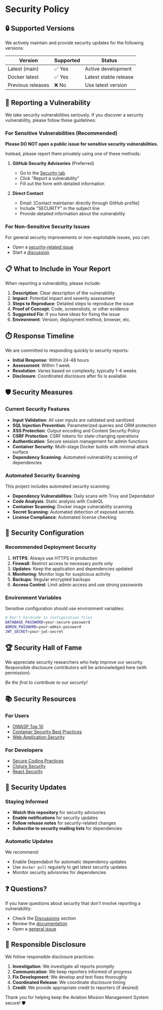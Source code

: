 # Security Policy

## 🔒 Supported Versions

We actively maintain and provide security updates for the following versions:

| Version | Supported          | Status |
| ------- | ------------------ | ------ |
| Latest (main) | ✅ Yes | Active development |
| Docker latest | ✅ Yes | Latest stable release |
| Previous releases | ❌ No | Use latest version |

## 🚨 Reporting a Vulnerability

We take security vulnerabilities seriously. If you discover a security vulnerability, please follow these guidelines:

### For Sensitive Vulnerabilities (Recommended)

**Please DO NOT open a public issue for sensitive security vulnerabilities.**

Instead, please report them privately using one of these methods:

1. **GitHub Security Advisories** (Preferred)
   - Go to the [Security tab](https://github.com/jordanhubbard/aviation-missions-app/security/advisories)
   - Click "Report a vulnerability"
   - Fill out the form with detailed information

2. **Direct Contact**
   - Email: [Contact maintainer directly through GitHub profile]
   - Include "SECURITY" in the subject line
   - Provide detailed information about the vulnerability

### For Non-Sensitive Security Issues

For general security improvements or non-exploitable issues, you can:
- Open a [security-related issue](https://github.com/jordanhubbard/aviation-missions-app/issues/new?template=security_report.yml)
- Start a [discussion](https://github.com/jordanhubbard/aviation-missions-app/discussions)

## 📋 What to Include in Your Report

When reporting a vulnerability, please include:

1. **Description**: Clear description of the vulnerability
2. **Impact**: Potential impact and severity assessment
3. **Steps to Reproduce**: Detailed steps to reproduce the issue
4. **Proof of Concept**: Code, screenshots, or other evidence
5. **Suggested Fix**: If you have ideas for fixing the issue
6. **Environment**: Version, deployment method, browser, etc.

## ⏱️ Response Timeline

We are committed to responding quickly to security reports:

- **Initial Response**: Within 24-48 hours
- **Assessment**: Within 1 week
- **Resolution**: Varies based on complexity, typically 1-4 weeks
- **Disclosure**: Coordinated disclosure after fix is available

## 🛡️ Security Measures

### Current Security Features

- **Input Validation**: All user inputs are validated and sanitized
- **SQL Injection Prevention**: Parameterized queries and ORM protection
- **XSS Protection**: Output encoding and Content Security Policy
- **CSRF Protection**: CSRF tokens for state-changing operations
- **Authentication**: Secure session management for admin functions
- **Container Security**: Multi-stage Docker builds with minimal attack surface
- **Dependency Scanning**: Automated vulnerability scanning of dependencies

### Automated Security Scanning

This project includes automated security scanning:

- **Dependency Vulnerabilities**: Daily scans with Trivy and Dependabot
- **Code Analysis**: Static analysis with CodeQL
- **Container Scanning**: Docker image vulnerability scanning
- **Secret Scanning**: Automated detection of exposed secrets
- **License Compliance**: Automated license checking

## 🔧 Security Configuration

### Recommended Deployment Security

1. **HTTPS**: Always use HTTPS in production
2. **Firewall**: Restrict access to necessary ports only
3. **Updates**: Keep the application and dependencies updated
4. **Monitoring**: Monitor logs for suspicious activity
5. **Backups**: Regular encrypted backups
6. **Access Control**: Limit admin access and use strong passwords

### Environment Variables

Sensitive configuration should use environment variables:

```bash
# Don't hardcode in configuration files
DATABASE_PASSWORD=your-secure-password
ADMIN_PASSWORD=your-admin-password
JWT_SECRET=your-jwt-secret
```

## 🏆 Security Hall of Fame

We appreciate security researchers who help improve our security. Responsible disclosure contributors will be acknowledged here (with permission):

<!-- Future contributors will be listed here -->

*Be the first to contribute to our security!*

## 📚 Security Resources

### For Users
- [OWASP Top 10](https://owasp.org/www-project-top-ten/)
- [Container Security Best Practices](https://sysdig.com/blog/dockerfile-best-practices/)
- [Web Application Security](https://developer.mozilla.org/en-US/docs/Web/Security)

### For Developers
- [Secure Coding Practices](https://owasp.org/www-project-secure-coding-practices-quick-reference-guide/)
- [Clojure Security](https://clojure.org/guides/security)
- [React Security](https://snyk.io/blog/10-react-security-best-practices/)

## 🔄 Security Updates

### Staying Informed

- **Watch this repository** for security advisories
- **Enable notifications** for security updates
- **Follow release notes** for security-related changes
- **Subscribe to security mailing lists** for dependencies

### Automatic Updates

We recommend:
- Enable Dependabot for automatic dependency updates
- Use `docker pull` regularly to get latest security updates
- Monitor security advisories for dependencies

## ❓ Questions?

If you have questions about security that don't involve reporting a vulnerability:

- Check the [Discussions](https://github.com/jordanhubbard/aviation-missions-app/discussions) section
- Review the [documentation](README.md)
- Open a [general issue](https://github.com/jordanhubbard/aviation-missions-app/issues)

## 📜 Responsible Disclosure

We follow responsible disclosure practices:

1. **Investigation**: We investigate all reports promptly
2. **Communication**: We keep reporters informed of progress
3. **Fix Development**: We develop and test fixes thoroughly
4. **Coordinated Release**: We coordinate disclosure timing
5. **Credit**: We provide appropriate credit to reporters (if desired)

Thank you for helping keep the Aviation Mission Management System secure! 🛡️
